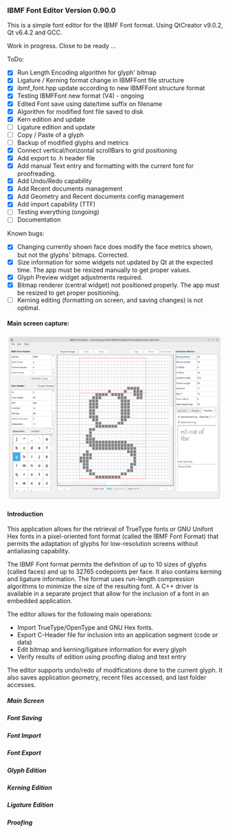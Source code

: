 ### IBMF Font Editor Version 0.90.0

This is a simple font editor for the IBMF Font format. 
Using QtCreator v9.0.2, Qt v6.4.2 and GCC.

Work in progress. Close to be ready ...

ToDo:

- [x] Run Length Encoding algorithm for glyph' bitmap
- [x] Ligature / Kerning format change in IBMFFont file structure
- [x] ibmf_font.hpp update according to new IBMFFont structure format
- [x] Testing IBMFFont new format (V4) - ongoing
- [x] Edited Font save using date/time suffix on filename
- [x] Algorithm for modified font file saved to disk 
- [x] Kern edition and update
- [ ] Ligature edition and update
- [ ] Copy / Paste of a glyph
- [ ] Backup of modified glyphs and metrics
- [x] Connect vertical/horizontal scrollBars to grid positioning
- [x] Add export to .h header file
- [x] Add manual Text entry and formatting with the current font for proofreading.
- [x] Add Undo/Redo capability
- [x] Add Recent documents management
- [x] Add Geometry and Recent documents config management
- [x] Add import capability (TTF)
- [ ] Testing everything (ongoing)
- [ ] Documentation

Known bugs:

- [x] Changing currently shown face does modify the face metrics shown, but not the glyphs' bitmaps. Corrected.
- [x] Size information for some widgets not updated by Qt at the expected time. The app must be resized manually to get proper values.
- [x] Glyph Preview widget adjustments required.
- [x] Bitmap renderer (central widget) not positioned properly. The app must be resized to get proper positioning.
- [ ] Kerning editing (formatting on screen, and saving changes) is not optimal.

#### Main screen capture:

<img src="Pictures/main.png" alt="app picture" width="500"/>

#### Introduction

This application allows for the retrieval of TrueType fonts or GNU Unifont Hex fonts in a pixel-oriented font format (called the IBMF Font Format) that permits the adaptation of glyphs for low-resolution screens without antialiasing capability.

The IBMF Font format permits the definition of up to 10 sizes of glyphs (called faces) and up to 32765 codepoints per face. It also contains kerning and ligature information. The format uses run-length compression algorithms to minimize the size of the resulting font. A C++ driver is available in a separate project that allow for the inclusion of a font in an embedded application.

The editor allows for the following main operations:

- Import TrueType/OpenType and GNU Hex fonts.
- Export C-Header file for inclusion into an application segment (code or data)
- Edit bitmap and kerning/ligature information for every glyph
- Verify results of edition using proofing dialog and text entry

The editor supports undo/redo of modifications done to the current glyph. It also saves application geometry, recent files accessed, and last folder accesses.

##### Main Screen


##### Font Saving


##### Font Import


##### Font Export


##### Glyph Edition


##### Kerning Edition


##### Ligature Edition


##### Proofing
